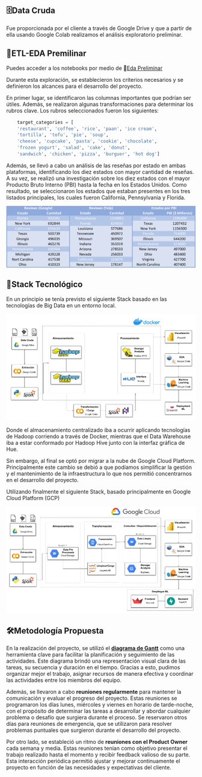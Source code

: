 ## 🗄️​Data Cruda

Fue proporcionada por el cliente a través de Google Drive y que a partir de ella usando Google Colab realizamos el análisis exploratorio preliminar.

## 👀ETL-EDA Premilinar

Puedes acceder a los notebooks por medio de 📁[Eda Preliminar](https://github.com/DanniRodrJ/GoogleMaps-Yelp/tree/main/Semana1-2/EDA%20Preliminar)

Durante esta exploración, se establecieron los criterios necesarios y se definieron los alcances para el desarrollo del proyecto.

En primer lugar, se identificaron las columnas importantes que podrían ser útiles. Además, se realizaron algunas transformaciones para determinar los rubros clave. Los rubros seleccionados fueron los siguientes:

```Python
    target_categories = [
    'restaurant', 'coffee', 'rice', 'paan', 'ice cream',
    'tortilla', 'tofu', 'pie', 'soup',
    'cheese', 'cupcake', 'pasta', 'cookie', 'chocolate',
    'frozen yogurt', 'salad', 'cake', 'donut',
    'sandwich', 'chicken', 'pizza', 'burguer', 'hot dog']
```

Además, se llevó a cabo un análisis de las reseñas por estado en ambas plataformas, identificando los diez estados con mayor cantidad de reseñas. A su vez, se realizó una investigación sobre los diez estados con el mayor Producto Bruto Interno (PBI) hasta la fecha en los Estados Unidos. Como resultado, se seleccionaron los estados que estaban presentes en los tres listados principales, los cuales fueron California, Pennsylvania y Florida.

![3_Estados](../Imagenes/Estados.png)

## 🧩​Stack Tecnológico

En un principio se tenía previsto el siguiente Stack basado en las tecnologías de Big Data en un entorno local.

![stack_anterior](/Imagenes/Stack_anterior.png)

Donde el almacenamiento centralizado iba a ocurrir aplicando tecnologías de Hadoop corriendo a través de Docker, mientras que el Data Warehouse iba a estar conformado por Hadoop Hive junto con la interfaz gráfica de Hue.

Sin embargo, al final se optó por migrar a la nube de Google Cloud Platform. Principalmente este cambio se debió a que podíamos simplificar la gestión y el mantenimiento de la infraestructura lo que nos permitió concentrarnos en el desarrollo del proyecto.

Utilizando finalmente el siguiente Stack, basado principalmente en Google Cloud Platform (GCP)

![stack_anterior](/Imagenes/Stack_Tecnologico.png)

## 🛠️​Metodología Propuesta

En la realización del proyecto, se utilizó el [**diagrama de Gantt**](https://github.com/DanniRodrJ/GoogleMaps-Yelp/blob/main/Semana1-2/Diagrama%20de%20Gantt.pdf) como una herramienta clave para facilitar la planificación y seguimiento de las actividades. Este diagrama brindó una representación visual clara de las tareas, su secuencia y duración en el tiempo. Gracias a esto, pudimos organizar mejor el trabajo, asignar recursos de manera efectiva y coordinar las actividades entre los miembros del equipo.

Además, se llevaron a cabo **reuniones regularmente** para mantener la comunicación y evaluar el progreso del proyecto. Estas reuniones se programaron los días lunes, miércoles y viernes en horario de tarde-noche, con el propósito de determinar las tareas a desarrollar y abordar cualquier problema o desafío que surgiera durante el proceso. Se reservaron otros días para reuniones de emergencia, que se utilizaron para resolver problemas puntuales que surgieron durante el desarrollo del proyecto.

Por otro lado, se estableció un ritmo de **reuniones con el Product Owner** cada semana y media. Estas reuniones tenían como objetivo presentar el trabajo realizado hasta el momento y recibir feedback valioso de su parte. Esta interacción periódica permitió ajustar y mejorar continuamente el proyecto en función de las necesidades y expectativas del cliente.

